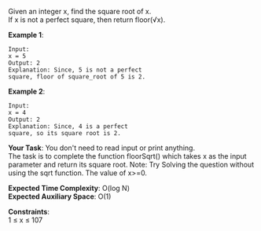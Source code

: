 Given an integer x, find the square root of x. <br>
If x is not a perfect square, then return floor(√x).

**Example 1**:
```
Input:
x = 5
Output: 2
Explanation: Since, 5 is not a perfect
square, floor of square_root of 5 is 2.
```

**Example 2**:
```
Input:
x = 4
Output: 2
Explanation: Since, 4 is a perfect
square, so its square root is 2.
```

**Your Task**:
You don't need to read input or print anything. <br>
The task is to complete the function floorSqrt() which takes x as the input parameter and return its square root.
Note: Try Solving the question without using the sqrt function. The value of x>=0.

**Expected Time Complexity**: O(log N) <br>
**Expected Auxiliary Space**: O(1) <br>

**Constraints**: <br>
1 ≤ x ≤ 107
